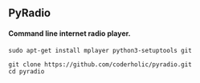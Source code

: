 ## PyRadio
#### Command line internet radio player.
```
sudo apt-get install mplayer python3-setuptools git
```
```
git clone https://github.com/coderholic/pyradio.git
cd pyradio
```
